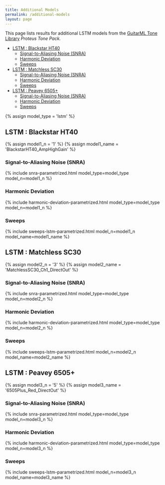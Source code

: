 ```yaml
---
title: Additional Models
permalink: /additional-models
layout: page
---
```


This page lists results for additional LSTM models from the [GuitarML Tone Library](https://guitarml.com/tonelibrary/tonelib-pro.html) *Proteus Tone Pack.*

- [LSTM : Blackstar HT40](#lstm--blackstar-ht40)
  - [Signal-to-Aliasing Noise (SNRA)](#signal-to-aliasing-noise-snra)
  - [Harmonic Deviation](#harmonic-deviation)
  - [Sweeps](#sweeps)
- [LSTM : Matchless SC30](#lstm--matchless-sc30)
  - [Signal-to-Aliasing Noise (SNRA)](#signal-to-aliasing-noise-snra-1)
  - [Harmonic Deviation](#harmonic-deviation-1)
  - [Sweeps](#sweeps-1)
- [LSTM : Peavey 6505+](#lstm--peavey-6505)
  - [Signal-to-Aliasing Noise (SNRA)](#signal-to-aliasing-noise-snra-2)
  - [Harmonic Deviation](#harmonic-deviation-2)
  - [Sweeps](#sweeps-2)

<!--
Memo: Model numbers and names

lsmt-1 | BlackstarHT40_AmpHighGain     
lsmt-2 | RockmanXPR_HighGain           
lsmt-3 | MatchlessSC30_Ch1_DirectOut   
lsmt-4 | MesaMiniRec_HighGain_DirectOut
lsmt-5 | 6505Plus_Red_DirectOut        
lsmt-6 | DumbleKit_HighG_DirectOut     
lsmt-7 | MesaIICplus_Drive8_5EQoff     
lsmt-8 | Splawn_OD_FractalFM3_HighGain 
-->

{% assign model_type = 'lstm' %}

## LSTM : Blackstar HT40

{% assign model1_n = '1' %}
{% assign model1_name = 'BlackstarHT40_AmpHighGain' %}

### Signal-to-Aliasing Noise (SNRA)
{% include snra-parametrized.html model_type=model_type model_n=model1_n %}

### Harmonic Deviation
{% include harmonic-deviation-parametrized.html model_type=model_type model_n=model1_n %}

### Sweeps

{% include sweeps-lstm-parametrized.html model_n=model1_n model_name=model1_name %}

## LSTM : Matchless SC30

{% assign model2_n = '3' %}
{% assign model2_name = 'MatchlessSC30_Ch1_DirectOut' %}

### Signal-to-Aliasing Noise (SNRA)
{% include snra-parametrized.html model_type=model_type model_n=model2_n %}

### Harmonic Deviation
{% include harmonic-deviation-parametrized.html model_type=model_type model_n=model2_n %}

### Sweeps
{% include sweeps-lstm-parametrized.html model_n=model2_n model_name=model2_name %}

## LSTM : Peavey 6505+

{% assign model3_n = '5' %}
{% assign model3_name = '6505Plus_Red_DirectOut' %}

### Signal-to-Aliasing Noise (SNRA)
{% include snra-parametrized.html model_type=model_type model_n=model3_n %}

### Harmonic Deviation
{% include harmonic-deviation-parametrized.html model_type=model_type model_n=model3_n %}

### Sweeps
{% include sweeps-lstm-parametrized.html model_n=model3_n model_name=model3_name %}